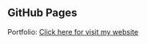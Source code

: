 ## GitHub Pages

Portfolio:
<a target="_blank" href="https://nikhil1qwer.github.io./Portfolio/">Click here for visit my website</a>
